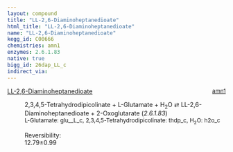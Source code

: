 ```yaml
---
layout: compound
title: "LL-2,6-Diaminoheptanedioate"
html_title: "LL-2,6-Diaminoheptanedioate"
name: "LL-2,6-Diaminoheptanedioate"
kegg_id: C00666
chemistries: amn1
enzymes: 2.6.1.83
native: true
bigg_id: 26dap_LL_c
indirect_via:
---
```

<dl><dt class="rs-product"><a class="link-dark" data-bs-html="true" data-bs-title="KEGG: C00666" data-bs-toggle="tooltip" href="{{ site.url }}{{ site.baseurl }}/compounds/C00666">LL-2,6-Diaminoheptanedioate</a><span style="float: right; max-width: 40%"><a class="link-dark opacity-50" href="{{ site.url }}{{ site.baseurl }}/chemistries/amn1" style="font-size: small; word-wrap: anywhere;">amn1</a></span></dt><dd><p>2,3,4,5-Tetrahydrodipicolinate + L-Glutamate + H<sub>2</sub>O ⇄ LL-2,6-Diaminoheptanedioate + 2-Oxoglutarate (<i>2.6.1.83</i>)<br/><span style="font-size: small;"><span data-bs-html="true" data-bs-title="KEGG: C00025" data-bs-toggle="tooltip">L-Glutamate</span>: glu__L_c, <span data-bs-html="true" data-bs-title="KEGG: C03972" data-bs-toggle="tooltip">2,3,4,5-Tetrahydrodipicolinate</span>: thdp_c, <span data-bs-html="true" data-bs-title="KEGG: C00001" data-bs-toggle="tooltip">H<sub>2</sub>O</span>: h2o_c</span><br/><div class="reversibility_info">Reversibility: <div class="progress"><div aria-valuemax="100" aria-valuemin="0" aria-valuenow="0" class="progress-bar bg-success" role="progressbar" style="width: 0%"></div></div><span>12.79±0.99</span><div class="progress"><div aria-valuemax="10" aria-valuemin="0" aria-valuenow="12.792643440152483" class="progress-bar bg-danger" role="progressbar" style="width: 127.93%"></div></div></div></p><dl></dl></dd></dl>